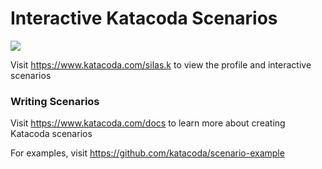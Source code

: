 # Interactive Katacoda Scenarios

[![](http://shields.katacoda.com/katacoda/silas.k/count.svg)](https://www.katacoda.com/silas.k "Get your profile on Katacoda.com")

Visit https://www.katacoda.com/silas.k to view the profile and interactive scenarios

### Writing Scenarios
Visit https://www.katacoda.com/docs to learn more about creating Katacoda scenarios

For examples, visit https://github.com/katacoda/scenario-example
